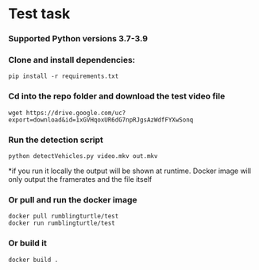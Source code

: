 # Test task

### Supported Python versions 3.7-3.9

### Clone and install dependencies:
```
pip install -r requirements.txt
```
### Cd into the repo folder and download the test video file
```
wget https://drive.google.com/uc?export=download&id=1xGVHqoxUR6dG7npRJgsAzWdfFYXwSonq
```


### Run the detection script
```
python detectVehicles.py video.mkv out.mkv
```
*if you run it locally the output will be shown at runtime. Docker image will only output the framerates and the file itself

### Or pull and run the docker image
```
docker pull rumblingturtle/test
docker run rumblingturtle/test
```

### Or build it
```
docker build .
```